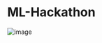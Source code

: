 # ML-Hackathon

![image](https://github.com/PrachiRanjan3/ML-Hackathon/assets/103803568/dd4f920f-52c3-4e79-83f0-fa5c5fb33f62)
